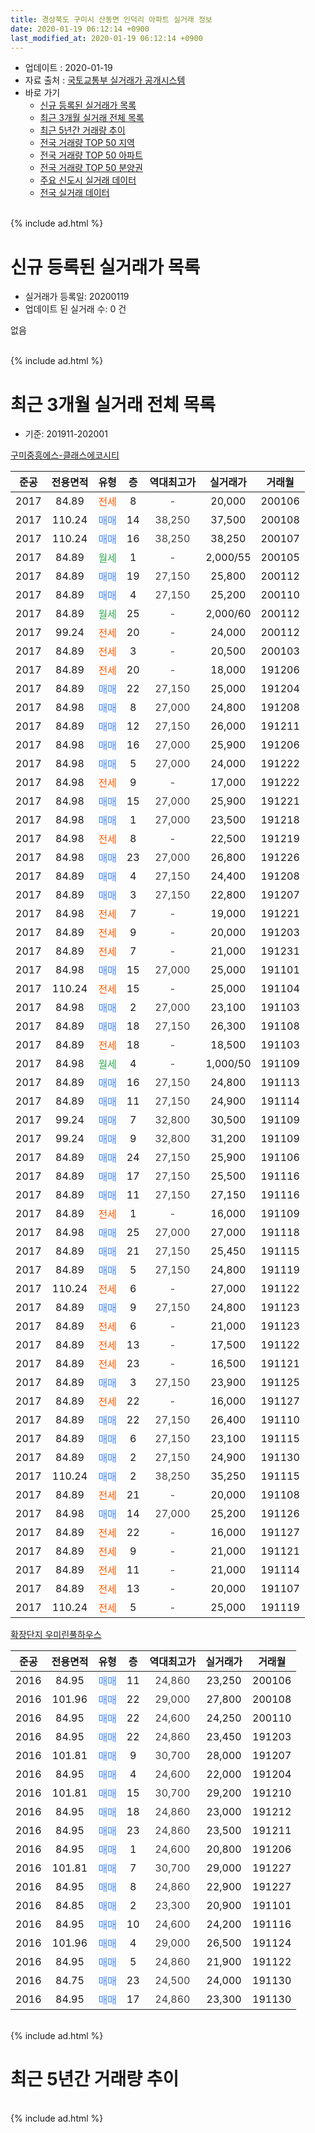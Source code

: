 ```yaml
---
title: 경상북도 구미시 산동면 인덕리 아파트 실거래 정보
date: 2020-01-19 06:12:14 +0900
last_modified_at: 2020-01-19 06:12:14 +0900
---
```


* 업데이트 : 2020-01-19
* 자료 출처 : [국토교통부 실거래가 공개시스템](http://rt.molit.go.kr)
* 바로 가기
    * [신규 등록된 실거래가 목록](#신규-등록된-실거래가-목록)
    * [최근 3개월 실거래 전체 목록](#최근-3개월-실거래-전체-목록)
    * [최근 5년간 거래량 추이](#최근-5년간-거래량-추이)
    * [전국 거래량 TOP 50 지역](https://apt-info.github.io/apt-trade-info/최근-3개월-전국에서-가장-거래가-많이-발생한-지역)
    * [전국 거래량 TOP 50 아파트](https://apt-info.github.io/apt-trade-info/최근-3개월-전국에서-가장-거래가-많이-발생한-아파트)
    * [전국 거래량 TOP 50 분양권](https://apt-info.github.io/apt-trade-info/최근-3개월-전국에서-가장-거래가-많이-발생한-분양권)
    * [주요 신도시 실거래 데이터](https://apt-info.github.io/apt-trade-info/주요-신도시)
    * [전국 실거래 데이터](https://apt-info.github.io/apt-trade-info/전국)
<br>
{% include ad.html %}
<br>

# 신규 등록된 실거래가 목록
* 실거래가 등록일: 20200119
* 업데이트 된 실거래 수: 0 건

없음

<br>
{% include ad.html %}
<br>

# 최근 3개월 실거래 전체 목록
* 기준: 201911-202001


[구미중흥에스-클래스에코시티](https://search.naver.com/search.naver?query=%EA%B2%BD%EC%83%81%EB%B6%81%EB%8F%84+%EA%B5%AC%EB%AF%B8%EC%8B%9C+%EC%82%B0%EB%8F%99%EB%A9%B4+%EC%9D%B8%EB%8D%95%EB%A6%AC+%EA%B5%AC%EB%AF%B8%EC%A4%91%ED%9D%A5%EC%97%90%EC%8A%A4-%ED%81%B4%EB%9E%98%EC%8A%A4%EC%97%90%EC%BD%94%EC%8B%9C%ED%8B%B0)

|준공|전용면적|유형|층|역대최고가|실거래가|거래월|
|:---:|:---:|:---:|:---:|:---:|:---:|:---:|
|2017|84.89|<span style="color:#ff5a00">전세</span>|8|<span style="color:#444444">-</span>|20,000|200106|
|2017|110.24|<span style="color:#4285f3">매매</span>|14|<span style="color:#444444">38,250</span>|37,500|200108|
|2017|110.24|<span style="color:#4285f3">매매</span>|16|<span style="color:#444444">38,250</span>|38,250|200107|
|2017|84.89|<span style="color:#34a853">월세</span>|1|<span style="color:#444444">-</span>|2,000/55|200105|
|2017|84.89|<span style="color:#4285f3">매매</span>|19|<span style="color:#444444">27,150</span>|25,800|200112|
|2017|84.89|<span style="color:#4285f3">매매</span>|4|<span style="color:#444444">27,150</span>|25,200|200110|
|2017|84.89|<span style="color:#34a853">월세</span>|25|<span style="color:#444444">-</span>|2,000/60|200112|
|2017|99.24|<span style="color:#ff5a00">전세</span>|20|<span style="color:#444444">-</span>|24,000|200112|
|2017|84.89|<span style="color:#ff5a00">전세</span>|3|<span style="color:#444444">-</span>|20,500|200103|
|2017|84.89|<span style="color:#ff5a00">전세</span>|20|<span style="color:#444444">-</span>|18,000|191206|
|2017|84.89|<span style="color:#4285f3">매매</span>|22|<span style="color:#444444">27,150</span>|25,000|191204|
|2017|84.98|<span style="color:#4285f3">매매</span>|8|<span style="color:#444444">27,000</span>|24,800|191208|
|2017|84.89|<span style="color:#4285f3">매매</span>|12|<span style="color:#444444">27,150</span>|26,000|191211|
|2017|84.98|<span style="color:#4285f3">매매</span>|16|<span style="color:#444444">27,000</span>|25,900|191206|
|2017|84.98|<span style="color:#4285f3">매매</span>|5|<span style="color:#444444">27,000</span>|24,000|191222|
|2017|84.98|<span style="color:#ff5a00">전세</span>|9|<span style="color:#444444">-</span>|17,000|191222|
|2017|84.98|<span style="color:#4285f3">매매</span>|15|<span style="color:#444444">27,000</span>|25,900|191221|
|2017|84.98|<span style="color:#4285f3">매매</span>|1|<span style="color:#444444">27,000</span>|23,500|191218|
|2017|84.98|<span style="color:#ff5a00">전세</span>|8|<span style="color:#444444">-</span>|22,500|191219|
|2017|84.98|<span style="color:#4285f3">매매</span>|23|<span style="color:#444444">27,000</span>|26,800|191226|
|2017|84.89|<span style="color:#4285f3">매매</span>|4|<span style="color:#444444">27,150</span>|24,400|191208|
|2017|84.89|<span style="color:#4285f3">매매</span>|3|<span style="color:#444444">27,150</span>|22,800|191207|
|2017|84.98|<span style="color:#ff5a00">전세</span>|7|<span style="color:#444444">-</span>|19,000|191221|
|2017|84.89|<span style="color:#ff5a00">전세</span>|9|<span style="color:#444444">-</span>|20,000|191203|
|2017|84.89|<span style="color:#ff5a00">전세</span>|7|<span style="color:#444444">-</span>|21,000|191231|
|2017|84.98|<span style="color:#4285f3">매매</span>|15|<span style="color:#444444">27,000</span>|25,000|191101|
|2017|110.24|<span style="color:#ff5a00">전세</span>|15|<span style="color:#444444">-</span>|25,000|191104|
|2017|84.98|<span style="color:#4285f3">매매</span>|2|<span style="color:#444444">27,000</span>|23,100|191103|
|2017|84.89|<span style="color:#4285f3">매매</span>|18|<span style="color:#444444">27,150</span>|26,300|191108|
|2017|84.89|<span style="color:#ff5a00">전세</span>|18|<span style="color:#444444">-</span>|18,500|191103|
|2017|84.98|<span style="color:#34a853">월세</span>|4|<span style="color:#444444">-</span>|1,000/50|191109|
|2017|84.89|<span style="color:#4285f3">매매</span>|16|<span style="color:#444444">27,150</span>|24,800|191113|
|2017|84.89|<span style="color:#4285f3">매매</span>|11|<span style="color:#444444">27,150</span>|24,900|191114|
|2017|99.24|<span style="color:#4285f3">매매</span>|7|<span style="color:#444444">32,800</span>|30,500|191109|
|2017|99.24|<span style="color:#4285f3">매매</span>|9|<span style="color:#444444">32,800</span>|31,200|191109|
|2017|84.89|<span style="color:#4285f3">매매</span>|24|<span style="color:#444444">27,150</span>|25,900|191106|
|2017|84.89|<span style="color:#4285f3">매매</span>|17|<span style="color:#444444">27,150</span>|25,500|191116|
|2017|84.89|<span style="color:#4285f3">매매</span>|11|<span style="color:#444444">27,150</span>|27,150|191116|
|2017|84.89|<span style="color:#ff5a00">전세</span>|1|<span style="color:#444444">-</span>|16,000|191109|
|2017|84.98|<span style="color:#4285f3">매매</span>|25|<span style="color:#444444">27,000</span>|27,000|191118|
|2017|84.89|<span style="color:#4285f3">매매</span>|21|<span style="color:#444444">27,150</span>|25,450|191115|
|2017|84.89|<span style="color:#4285f3">매매</span>|5|<span style="color:#444444">27,150</span>|24,800|191119|
|2017|110.24|<span style="color:#ff5a00">전세</span>|6|<span style="color:#444444">-</span>|27,000|191122|
|2017|84.89|<span style="color:#4285f3">매매</span>|9|<span style="color:#444444">27,150</span>|24,800|191123|
|2017|84.89|<span style="color:#ff5a00">전세</span>|6|<span style="color:#444444">-</span>|21,000|191123|
|2017|84.89|<span style="color:#ff5a00">전세</span>|13|<span style="color:#444444">-</span>|17,500|191122|
|2017|84.89|<span style="color:#ff5a00">전세</span>|23|<span style="color:#444444">-</span>|16,500|191121|
|2017|84.89|<span style="color:#4285f3">매매</span>|3|<span style="color:#444444">27,150</span>|23,900|191125|
|2017|84.89|<span style="color:#ff5a00">전세</span>|22|<span style="color:#444444">-</span>|16,000|191127|
|2017|84.89|<span style="color:#4285f3">매매</span>|22|<span style="color:#444444">27,150</span>|26,400|191110|
|2017|84.89|<span style="color:#4285f3">매매</span>|6|<span style="color:#444444">27,150</span>|23,100|191115|
|2017|84.89|<span style="color:#4285f3">매매</span>|2|<span style="color:#444444">27,150</span>|24,900|191130|
|2017|110.24|<span style="color:#4285f3">매매</span>|2|<span style="color:#444444">38,250</span>|35,250|191115|
|2017|84.89|<span style="color:#ff5a00">전세</span>|21|<span style="color:#444444">-</span>|20,000|191108|
|2017|84.98|<span style="color:#4285f3">매매</span>|14|<span style="color:#444444">27,000</span>|25,200|191126|
|2017|84.89|<span style="color:#ff5a00">전세</span>|22|<span style="color:#444444">-</span>|16,000|191127|
|2017|84.89|<span style="color:#ff5a00">전세</span>|9|<span style="color:#444444">-</span>|21,000|191121|
|2017|84.89|<span style="color:#ff5a00">전세</span>|11|<span style="color:#444444">-</span>|21,000|191114|
|2017|84.89|<span style="color:#ff5a00">전세</span>|13|<span style="color:#444444">-</span>|20,000|191107|
|2017|110.24|<span style="color:#ff5a00">전세</span>|5|<span style="color:#444444">-</span>|25,000|191119|


<script async src="//pagead2.googlesyndication.com/pagead/js/adsbygoogle.js"></script>
<!-- 기본 -->
<ins class="adsbygoogle"
     style="display:block"
     data-ad-client="ca-pub-1142216861245946"
     data-ad-slot="4805727019"
     data-ad-format="auto"
     data-full-width-responsive="true"></ins>
<script>
(adsbygoogle = window.adsbygoogle || []).push({});
</script>


[확장단지 우미린풀하우스](https://search.naver.com/search.naver?query=%EA%B2%BD%EC%83%81%EB%B6%81%EB%8F%84+%EA%B5%AC%EB%AF%B8%EC%8B%9C+%EC%82%B0%EB%8F%99%EB%A9%B4+%EC%9D%B8%EB%8D%95%EB%A6%AC+%ED%99%95%EC%9E%A5%EB%8B%A8%EC%A7%80+%EC%9A%B0%EB%AF%B8%EB%A6%B0%ED%92%80%ED%95%98%EC%9A%B0%EC%8A%A4)

|준공|전용면적|유형|층|역대최고가|실거래가|거래월|
|:---:|:---:|:---:|:---:|:---:|:---:|:---:|
|2016|84.95|<span style="color:#4285f3">매매</span>|11|<span style="color:#444444">24,860</span>|23,250|200106|
|2016|101.96|<span style="color:#4285f3">매매</span>|22|<span style="color:#444444">29,000</span>|27,800|200108|
|2016|84.95|<span style="color:#4285f3">매매</span>|22|<span style="color:#444444">24,600</span>|24,250|200110|
|2016|84.95|<span style="color:#4285f3">매매</span>|22|<span style="color:#444444">24,860</span>|23,450|191203|
|2016|101.81|<span style="color:#4285f3">매매</span>|9|<span style="color:#444444">30,700</span>|28,000|191207|
|2016|84.95|<span style="color:#4285f3">매매</span>|4|<span style="color:#444444">24,600</span>|22,000|191204|
|2016|101.81|<span style="color:#4285f3">매매</span>|15|<span style="color:#444444">30,700</span>|29,200|191210|
|2016|84.95|<span style="color:#4285f3">매매</span>|18|<span style="color:#444444">24,860</span>|23,000|191212|
|2016|84.95|<span style="color:#4285f3">매매</span>|23|<span style="color:#444444">24,860</span>|23,500|191211|
|2016|84.95|<span style="color:#4285f3">매매</span>|1|<span style="color:#444444">24,600</span>|20,800|191206|
|2016|101.81|<span style="color:#4285f3">매매</span>|7|<span style="color:#444444">30,700</span>|29,000|191227|
|2016|84.95|<span style="color:#4285f3">매매</span>|8|<span style="color:#444444">24,860</span>|22,900|191227|
|2016|84.85|<span style="color:#4285f3">매매</span>|2|<span style="color:#444444">23,300</span>|20,900|191101|
|2016|84.95|<span style="color:#4285f3">매매</span>|10|<span style="color:#444444">24,600</span>|24,200|191116|
|2016|101.96|<span style="color:#4285f3">매매</span>|4|<span style="color:#444444">29,000</span>|26,500|191124|
|2016|84.95|<span style="color:#4285f3">매매</span>|5|<span style="color:#444444">24,860</span>|21,900|191122|
|2016|84.75|<span style="color:#4285f3">매매</span>|23|<span style="color:#444444">24,500</span>|24,000|191130|
|2016|84.95|<span style="color:#4285f3">매매</span>|17|<span style="color:#444444">24,860</span>|23,300|191130|


<br>
{% include ad.html %}
<br>

# 최근 5년간 거래량 추이


<div style="width:100%;">
    <canvas id="deal_progress" height="200"></canvas>
</div>

<script>
new Chart(document.getElementById("deal_progress"), {
    type: 'line',
    data: {
        labels: ['201501','201502','201503','201504','201505','201506','201507','201508','201509','201510','201511','201512','201601','201602','201603','201604','201605','201606','201607','201608','201609','201610','201611','201612','201701','201702','201703','201704','201705','201706','201707','201708','201709','201710','201711','201712','201801','201802','201803','201804','201805','201806','201807','201808','201809','201810','201811','201812','201901','201902','201903','201904','201905','201906','201907','201908','201909','201910','201911','201912','202001'],
        datasets: [{
            label: '매매',
            pointRadius: 1,
            data: [0, 0, 0, 0, 0, 0, 0, 0, 0, 0, 0, 0, 0, 0, 0, 0, 0, 0, 0, 0, 0, 0, 0, 0, 1, 0, 0, 1, 0, 0, 3, 0, 0, 2, 4, 4, 23, 9, 10, 10, 8, 8, 4, 2, 5, 6, 7, 11, 5, 3, 7, 1, 6, 6, 12, 19, 21, 23, 26, 19, 7],
            borderColor: "rgba(255, 201, 14, 1)",
            backgroundColor: "rgba(255, 201, 14, 0.5)",
            fill: false,
            lineTension: 0
        },{
            label: '전월세',
            pointRadius: 1,
            data: [0, 0, 0, 0, 0, 0, 0, 0, 0, 0, 0, 0, 1, 0, 0, 0, 0, 1, 0, 0, 3, 5, 23, 32, 50, 36, 16, 8, 1, 3, 1, 0, 5, 4, 8, 20, 18, 10, 4, 5, 2, 8, 2, 6, 2, 4, 4, 20, 33, 16, 12, 6, 1, 6, 3, 7, 17, 20, 15, 6, 5],
            borderColor: "rgba(0, 141, 185, 1)",
            backgroundColor: "rgba(0, 141, 185, 0.5)",
            fill: false,
            lineTension: 0
        }
        ]
    },
    options: {
        responsive: true,
        title: {
            display: false
        },
        tooltips: {
            mode: 'index',
            intersect: false
        },
        hover: {
            mode: 'nearest',
            intersect: true
        },
        scales: {
            xAxes: [{
                display: true,
                scaleLabel: {
                    display: true,
                    labelString: '년/월'
                }
            }],
            yAxes: [{
                display: true,
                ticks: {
                    suggestedMin: 0,
                },
                scaleLabel: {
                    display: true,
                    labelString: '실거래 수'
                }
            }]
        }
    }
});

</script>


<br>
{% include ad.html %}
<br>

